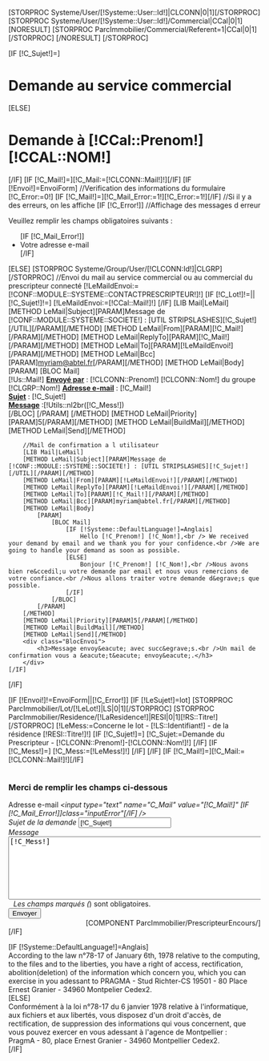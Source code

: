 [STORPROC Systeme/User/[!Systeme::User::Id!]|CLCONN|0|1][/STORPROC] 
[STORPROC Systeme/User/[!Systeme::User::Id!]/Commercial|CCal|0|1]
	[NORESULT]
		[STORPROC ParcImmobilier/Commercial/Referent=1|CCal|0|1][/STORPROC]
	[/NORESULT]
[/STORPROC]

[IF [!C_Sujet!]=]
	<h1>Demande au service commercial</h1>
[ELSE]
	<h1>Demande à [!CCal::Prenom!] <span style="text-transform: uppercase">[!CCal::Nom!]</span></h1>
[/IF]
[IF [!C_Mail!]=][!C_Mail:=[!CLCONN::Mail!]!][/IF]
[IF [!Envoi!]=EnvoiForm]
	//Verification des informations du formulaire
	[!C_Error:=0!]
	[IF [!C_Mail!]=][!C_Mail_Error:=1!][!C_Error:=1!][/IF]
	//Si il y a des erreurs, on les affiche
	[IF [!C_Error!]]
		//Affichage des messages d erreur
		<div class="BlocError" > 
			<p>Veuillez remplir les champs obligatoires suivants :</p>
			<ul>
				[IF [!C_Mail_Error!]]<li>Votre adresse e-mail</li>[/IF]
			</ul>
		</div>
	[ELSE]
		[STORPROC Systeme/Group/User/[!CLCONN:Id!]|CLGRP][/STORPROC] 
		//Envoi du mail au service commercial ou au commercial du prescripteur connecté
		[!LeMaildEnvoi:=[!CONF::MODULE::SYSTEME::CONTACTPRESCRIPTEUR!]!]
		[IF [!C_Lot!]!=||[!C_Sujet!]!=]
			[!LeMaildEnvoi:=[!CCal::Mail!]!]
		[/IF]
		[LIB Mail|LeMail]
		[METHOD LeMail|Subject][PARAM]Message de [!CONF::MODULE::SYSTEME::SOCIETE!] : [UTIL STRIPSLASHES][!C_Sujet!][/UTIL][/PARAM][/METHOD]
		[METHOD LeMail|From][PARAM][!C_Mail!][/PARAM][/METHOD]
		[METHOD LeMail|ReplyTo][PARAM][!C_Mail!][/PARAM][/METHOD]
		[METHOD LeMail|To][PARAM][!LeMaildEnvoi!][/PARAM][/METHOD]
		[METHOD LeMail|Bcc][PARAM]myriam@abtel.fr[/PARAM][/METHOD]
		[METHOD LeMail|Body]
			[PARAM]
				[BLOC Mail]
					<div>[!Us::Mail!]
						<u style="font-weight:bold;">Envoy&eacute; par</u> : [!CLCONN::Prenom!] [!CLCONN::Nom!] du groupe [!CLGRP::Nom!]
						<u style="font-weight:bold;">Adresse e-mail</u> : [!C_Mail!]<br/>
						<u style="font-weight:bold;">Sujet</u> : [!C_Sujet!]<br/>
						<u style="font-weight:bold;">Message</u> :[!Utils::nl2br([!C_Mess!])<br />
					</div>
				[/BLOC]
			[/PARAM]
		[/METHOD]
		[METHOD LeMail|Priority][PARAM]5[/PARAM][/METHOD]
		[METHOD LeMail|BuildMail][/METHOD]
		[METHOD LeMail|Send][/METHOD]

		//Mail de confirmation a l utilisateur
		[LIB Mail|LeMail]
		[METHOD LeMail|Subject][PARAM]Message de [!CONF::MODULE::SYSTEME::SOCIETE!] : [UTIL STRIPSLASHES][!C_Sujet!][/UTIL][/PARAM][/METHOD]
		[METHOD LeMail|From][PARAM][!LeMaildEnvoi!][/PARAM][/METHOD]
		[METHOD LeMail|ReplyTo][PARAM][!LeMaildEnvoi!][/PARAM][/METHOD]
		[METHOD LeMail|To][PARAM][!C_Mail!][/PARAM][/METHOD]
		[METHOD LeMail|Bcc][PARAM]myriam@abtel.fr[/PARAM][/METHOD]
		[METHOD LeMail|Body]
			[PARAM]
				[BLOC Mail]
					[IF [!Systeme::DefaultLanguage!]=Anglais]
						Hello [!C_Prenom!] [!C_Nom!],<br /> We received your demand by email and we thank you for your confidence.<br />We are going to handle your demand as soon as possible.
					[ELSE]
						Bonjour [!C_Prenom!] [!C_Nom!],<br />Nous avons bien re&ccedil;u votre demande par email et nous vous remercions de votre confiance.<br />Nous allons traiter votre demande d&egrave;s que possible.
					[/IF]
				[/BLOC]
			[/PARAM]
		[/METHOD]
		[METHOD LeMail|Priority][PARAM]5[/PARAM][/METHOD]
		[METHOD LeMail|BuildMail][/METHOD]
		[METHOD LeMail|Send][/METHOD]
		<div class="BlocEnvoi">
			<h3>Message envoy&eacute; avec succ&egrave;s.<br />Un mail de confirmation vous a &eacute;t&eacute; envoy&eacute;.</h3>
		</div>
	[/IF]
[/IF]

[IF [!Envoi!]!=EnvoiForm||[!C_Error!]]
	[IF [!LeSujet!]=lot]
		[STORPROC ParcImmobilier/Lot/[!LeLot!]|LS|0|1][/STORPROC] 
		[STORPROC ParcImmobilier/Residence/[!LaResidence!]|RESI|0|1][!RS::Titre!][/STORPROC] 
		[!LeMess:=Concerne le lot - [!LS::Identifiant!] - de la résidence [!RESI::Titre!]!] 
		[IF [!C_Sujet!]=]
			[!C_Sujet:=Demande du Prescripteur - [!CLCONN::Prenom!]-[!CLCONN::Nom!]!]
		[/IF]
		[IF [!C_Mess!]=]
			[!C_Mess:=[!LeMess!]!]
		[/IF]
	[/IF]
	[IF [!C_Mail!]=][!C_Mail:=[!CLCONN::Mail!]!][/IF]
	<div style="display:block;overflow:hidden;">
		<form class="FormContact" enctype="multipart/form-data"  method="post"  action="/[!Lien!]" style="border:none;">
			<div style="float:left;padding-right:78px;border-right:1px solid #0070BA;">
				<input type="hidden" name="C_Add" value="[IF [!C_Add!]!=][!C_Add!][ELSE][IF [!add!]!=][!add!][/IF][/IF]" />
				<input type="hidden" name="C_User"  value="[!C_User!]" />
				<input type="hidden" name="C_Lot"  value="[IF [!C_User!]=][!LeLot!][ELSE][!C_User!][/IF]" />
				<div class="InfosComplete">
					<div class="LigneForm"><h3>Merci de remplir les champs ci-dessous</h3></div>
					<div class="LigneForm">
						<label >Adresse e-mail <span class="obligatoire">*</span></label>
						<input type="text" name="C_Mail" value="[!C_Mail!]" [IF [!C_Mail_Error!]]class="inputError"[/IF]  />
					</div>
					<div class="LigneForm">
						<label  class="Partie2">Sujet de la demande</label>
						<input type="text" name="C_Sujet" value="[!C_Sujet!]"  />
					</div>
					<div class="LigneForm">
						<label   class="Partie2" style="vertical-align: top;">Message </label>
						<textarea cols="80" rows="8" name="C_Mess" style="[IF [!C_Mess_Error!]]background-color:#FFDE01;[/IF]" >[!C_Mess!]</textarea>
					</div>
					<div class="LigneForm" style="padding-left:10px;">
						Les champs marqu&eacute;s (<span class="obligatoire">*</span>) sont obligatoires.
					</div>
					<div class="LigneForm ">
						<input type="hidden" name="Envoi" value="EnvoiForm" />
						<div class="lienBtnCnt">
							<input type="submit" value="Envoyer">
						</div>
					</div>
				</div>
			</div>
			<div class="encoursPrescripteur" style="float:right;overflow:hidden;">
				[COMPONENT ParcImmobilier/PrescripteurEncours/]
			</div>
		</form>
	</div>
[/IF]
<div class="BasPage" >
	[IF [!Systeme::DefaultLanguage!]=Anglais]
		<div class="Italic">According to the law n°78-17 of January 6th, 1978 relative to the computing, to the files and to the liberties, you have a right of access, rectification, abolition(deletion) of the information which concern you, which you can exercise in you adessant to PRAGMA - Stud Richter-CS 19501 - 80 Place Ernest Granier - 34960 Montpelier Cedex2.</div>
	[ELSE]
		<div class="Italic">Conform&eacute;ment &agrave; la loi n&deg;78-17 du 6 janvier 1978 relative &agrave; l'informatique, aux fichiers et aux libert&eacute;s, vous disposez d'un droit d'acc&egrave;s, de rectification, de suppression des informations qui vous concernent, que vous pouvez exercer en vous adessant &agrave; l'agence de Montpellier : 
		<br />PragmA - 80, place Ernest Granier - 34960 Montpellier Cedex2.</div>
	[/IF]
</div>

